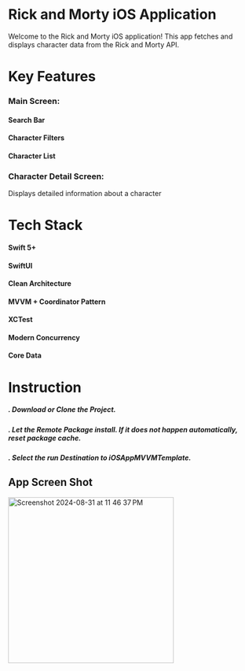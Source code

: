 


# Rick and Morty iOS Application

Welcome to the Rick and Morty iOS application!
This app fetches and displays character data from the Rick and Morty API.

# Key Features
### Main Screen:
#### Search Bar
#### Character Filters
#### Character List
### Character Detail Screen:
Displays detailed information about a character

# Tech Stack
#### Swift 5+
#### SwiftUI
#### Clean Architecture
#### MVVM + Coordinator Pattern
#### XCTest
#### Modern Concurrency
#### Core Data

# Instruction
##### . Download or Clone the Project.
##### . Let the Remote Package install. If it does not happen automatically, reset package cache.
##### . Select the run **Destination** to **iOSAppMVVMTemplate**.

## App Screen Shot
<img width="337" alt="Screenshot 2024-08-31 at 11 46 37 PM" src="https://github.com/user-attachments/assets/67a1584f-995a-4aef-a74e-2ea152863eb7">


